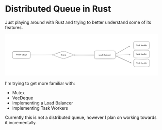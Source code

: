 # Distributed Queue in Rust

Just playing around with Rust and trying to better understand some of its features.

![Flow Chart of a Simple Distributed Queue](/assets/readme.png)

I'm trying to get more familiar with:


- Mutex
- VecDeque
- Implementing a Load Balancer
- Implementing Task Workers

Currently this is not a distributed queue, however I plan on working towards it incrementally.
